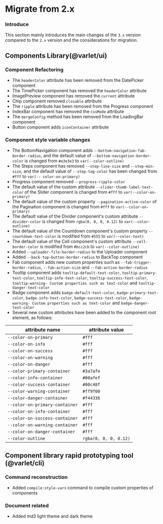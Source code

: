 # Migrate from 2.x

### Introduce
This section mainly introduces the main changes of the `3.x` version compared to the `2.x` version and the considerations for migration.

## Components Library(@varlet/ui)

### Component Refactoring

- The `headerColor` attribute has been removed from the DatePicker component
- The TimePicker component has removed the `headerColor` attribute
- ImagePreview component has removed the `current` attribute
- Chip component removed `closable` attribute
- The `ripple` attribute has been removed from the Progress component
- IndexBar component has removed the `cssMode` attribute
- The `mergeConfig` method has been removed from the LoadingBar component
- Button component adds `iconContainer` attribute

### Component style variable changes

- The BottomNavigation component adds `--bottom-navigation-fab-border-radius`, and the default value of `--bottom-navigation-border-color` is changed from `#e3e3e3` to `var(--color-outline)`
- The Steps component has removed `--step-line-size` and `--step-min-size`, and the default value of `--step-tag-color` has been changed from `#fff` to `var(-- color-on-primary)`
- Progress component removed `--progress-ripple-color`
- The default value of the custom attribute `--slider-thumb-label-text-color` of the Slider component is changed from `#fff` to `var(--color-on-primary)`
- The default value of the custom property `--pagination-active-color` of the Pagination component is changed from `#fff` to `var(--color-on-primary)`
- The default value of the Divider component's custom attribute `--divider-color` is changed from `rgba(0, 0, 0, 0.12)` to `var(--color-outline)`
- The default value of the Countdown component's custom property `--countdown-text-color` is modified from `#555` to `var(--color-text)`
- The default value of the Cell component's custom attribute `--cell-border-color` is modified from `#bcc2cb` to `var(--color-outline)`
- Added `--uploader-file-border-radius` to the Uploader component
- Added `--back-top-button-border-radius` to BackTop component
- Fab component adds new custom properties such as `--fab-trigger-border-radius`, `--fab-action-size` and `--fab-action-border-radius`
- Tooltip component adds `tooltip-default-text-color`, `tooltip-primary-text-color`, `tooltip-info-text-color`, `tooltip-success-text-color`, `tooltip-warning- Custom properties such as text-color` and `tooltip-danger-text-color`
- Badge component adds `badge-default-text-color`, `badge-primary-text-color`, `badge-info-text-color`, `badge-success-text-color`, `badge-warning- Custom properties such as text-color` and `badge-danger-text-color`
- Several new custom attributes have been added to the component root element, as follows:

| attribute name | attribute value |
|----------------|------------------|
| `--color-on-primary` | `#fff` |
| `--color-on-info` | `#fff` |
| `--color-on-success` | `#fff` |
| `--color-on-warning` | `#fff` |
| `--color-on-danger` | `#fff` |
| `--color-primary-container` | `#3a7afe` |
| `--color-info-container` | `#00afef` |
| `--color-success-container` | `#00c48f` |
| `--color-warning-container` | `#ff9f00` |
| `--color-danger-container` | `#f44336` |
| `--color-on-primary-container` | `#fff` |
| `--color-on-info-container` | `#fff` |
| `--color-on-success-container` | `#fff` |
| `--color-on-warning-container` | `#fff` |
| `--color-on-danger-container` | `#fff` |
| `--color-outline` | `rgba(0, 0, 0, 0.12)` |

## Component library rapid prototyping tool (@varlet/cli)

### Command reconstruction

- Added `compile:style-vars` command to compile custom properties of components

### Document related

- Added md3 light theme and dark theme